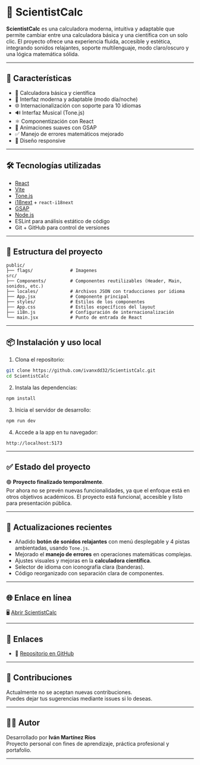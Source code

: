 
# 🧪 ScientistCalc

**ScientistCalc** es una calculadora moderna, intuitiva y adaptable que permite cambiar entre una calculadora básica y una científica con un solo clic. El proyecto ofrece una experiencia fluida, accesible y estética, integrando sonidos relajantes, soporte multilenguaje, modo claro/oscuro y una lógica matemática sólida.

---

## 🚀 Características

- 🧮 Calculadora básica y científica
- 🎨 Interfaz moderna y adaptable (modo día/noche)
- 🌐 Internacionalización con soporte para 10 idiomas
- 🔊 Interfaz Musical (Tone.js)
- ⚛️ Componentización con React
- 🧩 Animaciones suaves con GSAP
- ✅ Manejo de errores matemáticos mejorado
- 📱 Diseño responsive

---

## 🛠 Tecnologías utilizadas

- [React](https://reactjs.org/)
- [Vite](https://vitejs.dev/)
- [Tone.js](https://tonejs.github.io/)
- [i18next](https://www.i18next.com/) + `react-i18next`
- [GSAP](https://greensock.com/gsap/)
- [Node.js](https://nodejs.org/)
- ESLint para análisis estático de código
- Git + GitHub para control de versiones

---

## 📁 Estructura del proyecto

```
public/
├── flags/              # Imagenes 
src/
├── Components/         # Componentes reutilizables (Header, Main, sonidos, etc.)
├── locales/            # Archivos JSON con traducciones por idioma
├── App.jsx             # Componente principal
├── styles/             # Estilos de los componentes
├── App.css             # Estilos específicos del layout
├── i18n.js             # Configuración de internacionalización
└── main.jsx            # Punto de entrada de React
```

---

## 📦 Instalación y uso local

1. Clona el repositorio:

```bash
git clone https://github.com/ivanxdd32/ScientistCalc.git
cd ScientistCalc
```

2. Instala las dependencias:

```bash
npm install
```

3. Inicia el servidor de desarrollo:

```bash
npm run dev
```

4. Accede a la app en tu navegador:

```
http://localhost:5173
```

---

## ✅ Estado del proyecto

🟢 **Proyecto finalizado temporalmente**.  
Por ahora no se prevén nuevas funcionalidades, ya que el enfoque está en otros objetivos académicos. El proyecto está funcional, accesible y listo para presentación pública.

---

## 🔄 Actualizaciones recientes

- Añadido **botón de sonidos relajantes** con menú desplegable y 4 pistas ambientadas, usando `Tone.js`.
- Mejorado el **manejo de errores** en operaciones matemáticas complejas.
- Ajustes visuales y mejoras en la **calculadora científica**.
- Selector de idioma con iconografía clara (banderas).
- Código reorganizado con separación clara de componentes.

---

## 🌐 Enlace en línea

🖥️ [Abrir ScientistCalc](https://scientifical.netlify.app/)  

---

## 🔗 Enlaces

- 📂 [Repositorio en GitHub](https://github.com/ivanxdd32/ScientistCalc)

---

## 🤝 Contribuciones

Actualmente no se aceptan nuevas contribuciones.  
Puedes dejar tus sugerencias mediante issues si lo deseas.

---

## 🧑‍💻 Autor

Desarrollado por **Iván Martínez Ríos**  
Proyecto personal con fines de aprendizaje, práctica profesional y portafolio.

---
